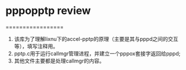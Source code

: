 # pppopptp review
=================

1. 该库为了理解lixnu下的accel-pptp的原理（主要是其与pppd之间的交互等），填写注释用。
2. pptp.c用于运行callmgr管理进程，并建立一个pppox套接字返回给pppd;
3. 其他文件主要都是处理callmgr的内容。
